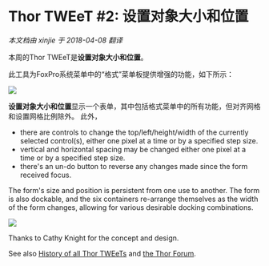 ﻿Thor TWEeT #2: 设置对象大小和位置
===
_本文档由 xinjie 于 2018-04-08 翻译_

本周的Thor TWEeT是**设置对象大小和位置**。

此工具为FoxPro系统菜单中的“格式”菜单板提供增强的功能，如下所示：

![](Images\Tweet2a.png)

**设置对象大小和位置**显示一个表单，其中包括格式菜单中的所有功能，但对齐网格和设置网格比例除外。 此外，

*   there are controls to change the top/left/height/width of the currently selected control(s), either one pixel at a time or by a specified step size.
*   vertical and horizontal spacing may be changed either one pixel at a time or by a specified step size.
*   there's an un-do button to reverse any changes made since the form received focus.

The form's size and position is persistent from one use to another. The form is also dockable, and the six containers re-arrange themselves as the width of the form changes, allowing for various desirable docking combinations. 

![](Images\Tweet2b.png)

Thanks to Cathy Knight for the concept and design.

See also [History of all Thor TWEeTs](../TWEeTs.md) and [the Thor Forum](https://groups.google.com/forum/?fromgroups#!forum/FoxProThor).
